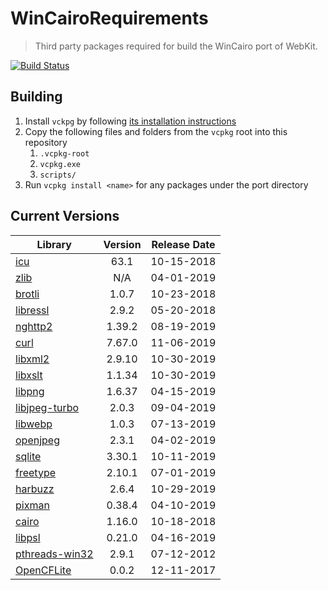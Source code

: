 # WinCairoRequirements
> Third party packages required for build the WinCairo port of WebKit.

[![Build Status](https://internal.cloud.drone.ci/api/badges/WebKitForWindows/WinCairoRequirements/status.svg)](https://internal.cloud.drone.ci/WebKitForWindows/WinCairoRequirements)

## Building

1. Install `vckpg` by following [its installation instructions](https://github.com/Microsoft/vcpkg)
2. Copy the following files and folders from the `vcpkg` root into this repository
    1. `.vcpkg-root`
    2. `vcpkg.exe`
    2. `scripts/`
3. Run `vcpkg install <name>` for any packages under the port directory


## Current Versions

| Library | Version | Release Date |
|---|:---:|:---:|
| [icu](http://site.icu-project.org) | 63.1 | 10-15-2018 |
| [zlib](https://github.com/Dead2/zlib-ng) | N/A | 04-01-2019 |
| [brotli](https://github.com/google/brotli) | 1.0.7 | 10-23-2018 |
| [libressl](https://www.libressl.org) | 2.9.2 | 05-20-2018 |
| [nghttp2](https://nghttp2.org) | 1.39.2 | 08-19-2019 |
| [curl](https://curl.haxx.se) | 7.67.0 | 11-06-2019 |
| [libxml2](http://xmlsoft.org/) | 2.9.10 | 10-30-2019 |
| [libxslt](http://xmlsoft.org/libxslt) | 1.1.34 | 10-30-2019 |
| [libpng](http://www.libpng.org/pub/png/libpng.html) | 1.6.37 | 04-15-2019 |
| [libjpeg-turbo](http://libjpeg-turbo.virtualgl.org) | 2.0.3 | 09-04-2019 |
| [libwebp](https://github.com/webmproject/libwebp) | 1.0.3 | 07-13-2019 |
| [openjpeg](https://www.openjpeg.org/) | 2.3.1 | 04-02-2019 |
| [sqlite](http://sqlite.org) | 3.30.1 | 10-11-2019 |
| [freetype](https://www.freetype.org) | 2.10.1 | 07-01-2019 |
| [harbuzz](https://www.freedesktop.org/wiki/Software/HarfBuzz) | 2.6.4 | 10-29-2019 |
| [pixman](http://www.pixman.org) | 0.38.4 | 04-10-2019 |
| [cairo](https://www.cairographics.org) | 1.16.0 | 10-18-2018 |
| [libpsl](https://github.com/rockdaboot/libpsl) | 0.21.0 | 04-16-2019 |
| [pthreads-win32](https://sourceforge.net/projects/pthreads4w/) | 2.9.1 | 07-12-2012 |
| [OpenCFLite](https://github.com/fujii/OpenCFLite) | 0.0.2 | 12-11-2017 |
